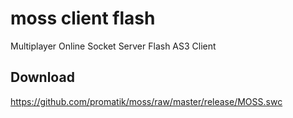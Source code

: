 # moss client flash
Multiplayer Online Socket Server
Flash AS3 Client

## Download
https://github.com/promatik/moss/raw/master/release/MOSS.swc